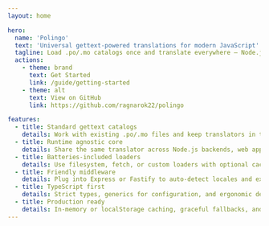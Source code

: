 ```yaml
---
layout: home

hero:
  name: 'Polingo'
  text: 'Universal gettext-powered translations for modern JavaScript'
  tagline: Load .po/.mo catalogs once and translate everywhere — Node.js, browsers, and edge runtimes.
  actions:
    - theme: brand
      text: Get Started
      link: /guide/getting-started
    - theme: alt
      text: View on GitHub
      link: https://github.com/ragnarok22/polingo

features:
  - title: Standard gettext catalogs
    details: Work with existing .po/.mo files and keep translators in their established tooling.
  - title: Runtime agnostic core
    details: Share the same translator across Node.js backends, web apps, edge functions, and tests.
  - title: Batteries-included loaders
    details: Use filesystem, fetch, or custom loaders with optional caching and hot reload support.
  - title: Friendly middleware
    details: Plug into Express or Fastify to auto-detect locales and expose translators per request.
  - title: TypeScript first
    details: Strict types, generics for configuration, and ergonomic developer tooling.
  - title: Production ready
    details: In-memory or localStorage caching, graceful fallbacks, and robust pluralization handling.
---
```

